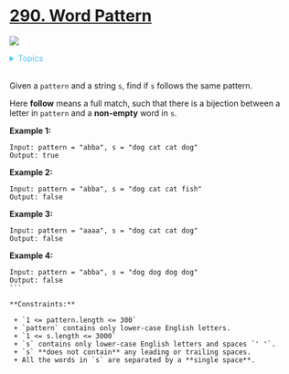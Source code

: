 # [290. Word Pattern](https://leetcode-cn.com/problems/word-pattern/)

![](https://img.shields.io/badge/Difficulty-Easy-green.svg)

<details>
<summary style="color:#4FC3F7">Topics</summary>

* [`Hash Table`](https://leetcode.com/tag/hash-table/)

</details>
<br />


Given a `pattern` and a string `s`, find if `s` follows the same pattern.

Here **follow** means a full match, such that there is a bijection between a letter in `pattern` and a **non-empty** word in `s`.


**Example 1:**

```
Input: pattern = "abba", s = "dog cat cat dog"
Output: true
```

**Example 2:**

```
Input: pattern = "abba", s = "dog cat cat fish"
Output: false
```

**Example 3:**

```
Input: pattern = "aaaa", s = "dog cat cat dog"
Output: false
```

**Example 4:**

```
Input: pattern = "abba", s = "dog dog dog dog"
Output: false
``` 

**Constraints:**

 + `1 <= pattern.length <= 300`
 + `pattern` contains only lower-case English letters.
 + `1 <= s.length <= 3000`
 + `s` contains only lower-case English letters and spaces `' '`.
 + `s` **does not contain** any leading or trailing spaces.
 + All the words in `s` are separated by a **single space**.
